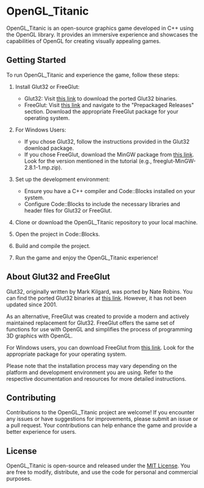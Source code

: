 # OpenGL_Titanic

OpenGL_Titanic is an open-source graphics game developed in C++ using the OpenGL library. It provides an immersive experience and showcases the capabilities of OpenGL for creating visually appealing games.

## Getting Started

To run OpenGL_Titanic and experience the game, follow these steps:

1. Install Glut32 or FreeGlut:

   - Glut32: Visit [this link](http://www.xmission.com/~nate/glut.html) to download the ported Glut32 binaries.
   - FreeGlut: Visit [this link](http://freeglut.sourceforge.net/index.php#download) and navigate to the "Prepackaged Releases" section. Download the appropriate FreeGlut package for your operating system.

2. For Windows Users:

   - If you chose Glut32, follow the instructions provided in the Glut32 download package.
   - If you chose FreeGlut, download the MinGW package from [this link](http://www.transmissionzero.co.uk/software/freeglut-devel/). Look for the version mentioned in the tutorial (e.g., freeglut-MinGW-2.8.1-1.mp.zip).

3. Set up the development environment:

   - Ensure you have a C++ compiler and Code::Blocks installed on your system.
   - Configure Code::Blocks to include the necessary libraries and header files for Glut32 or FreeGlut.

4. Clone or download the OpenGL_Titanic repository to your local machine.

5. Open the project in Code::Blocks.

6. Build and compile the project.

7. Run the game and enjoy the OpenGL_Titanic experience!

## About Glut32 and FreeGlut

Glut32, originally written by Mark Kilgard, was ported by Nate Robins. You can find the ported Glut32 binaries at [this link](http://www.xmission.com/~nate/glut.html). However, it has not been updated since 2001.

As an alternative, FreeGlut was created to provide a modern and actively maintained replacement for Glut32. FreeGlut offers the same set of functions for use with OpenGL and simplifies the process of programming 3D graphics with OpenGL.

For Windows users, you can download FreeGlut from [this link](http://freeglut.sourceforge.net/index.php#download). Look for the appropriate package for your operating system.

Please note that the installation process may vary depending on the platform and development environment you are using. Refer to the respective documentation and resources for more detailed instructions.

## Contributing

Contributions to the OpenGL_Titanic project are welcome! If you encounter any issues or have suggestions for improvements, please submit an issue or a pull request. Your contributions can help enhance the game and provide a better experience for users.

## License

OpenGL_Titanic is open-source and released under the [MIT License](LICENSE). You are free to modify, distribute, and use the code for personal and commercial purposes.